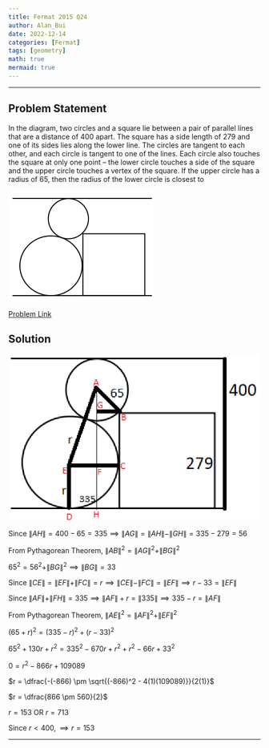 ```yaml
---
title: Fermat 2015 Q24
author: Alan_Bui
date: 2022-12-14
categories: [Fermat]
tags: [geometry]
math: true
mermaid: true
---
```


---
## Problem Statement
In the diagram, two circles and a square lie between a pair of parallel lines that are a distance of 400 apart. The square has a side length of 279 and one of its sides lies along the lower line. The circles are tangent to each other, and each circle is tangent to one of the lines. Each circle also touches the square at only one point – the lower circle touches a side of the square and the upper circle touches a vertex of the square. If the upper circle has a radius of 65, then the radius of the lower circle is closest to

![Problem Diagram](/assets/diagrams/fermat2015q24.png)

[Problem Link](https://cemc.uwaterloo.ca/contests/past_contests/2015/2015FermatContest.pdf)

## Solution

![Problem Diagram](/assets/diagrams/fermat2015q24-1.png)

$\text {Since } \|AH\| = 400 - 65 = 335 \implies \|AG\| = \|AH\| - \|GH\| = 335 - 279 = 56$

$\text {From Pythagorean Theorem, } \|AB\|^2 = \|AG\|^2 + \|BG\|^2$

$65^2 = 56^2 + \|BG\|^2 \implies \|BG\| = 33$

$\text {Since } \|CE\| = \|EF\| + \|FC\| = r \implies \|CE\| - \|FC\| = \|EF\|  \implies r - 33 = \|EF\|$

$\text {Since } \|AF\| + \|FH\| = 335 \implies \|AF\| + r = \|335\| \implies 335 - r = \|AF\|$

$\text {From Pythagorean Theorem, } \|AE\|^2 = \|AF\|^2 + \|EF\|^2$

$(65 + r)^2 = (335 - r)^2 + (r - 33)^2$

$65^2 + 130r + r^2 = 335^2 - 670r + r^2 + r^2 - 66r + 33^2$

$0 = r^2 - 866r + 109089$

$r = \dfrac{-(-866) \pm \sqrt{(-866)^2 - 4(1)(109089)}}{2(1)}$

$r = \dfrac{866 \pm 560}{2}$

$r = 153 \text { OR } r = 713$

$\text {Since } r < 400, \implies r = 153$

---